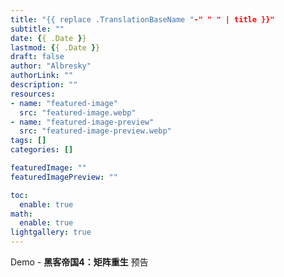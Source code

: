 ```yaml
---
title: "{{ replace .TranslationBaseName "-" " " | title }}"
subtitle: ""
date: {{ .Date }}
lastmod: {{ .Date }}
draft: false
author: "Albresky"
authorLink: ""
description: ""
resources:
- name: "featured-image"
  src: "featured-image.webp"
- name: "featured-image-preview"
  src: "featured-image-preview.webp"
tags: []
categories: []

featuredImage: ""
featuredImagePreview: ""

toc:
  enable: true
math:
  enable: true
lightgallery: true
---
```

Demo - **黑客帝国4：矩阵重生** 预告
<!--more-->


